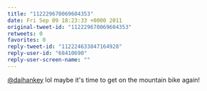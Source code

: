 ```yaml
---
title: "112229670069604353"
date: Fri Sep 09 18:23:33 +0000 2011
original-tweet-id: "112229670069604353"
retweets: 0
favorites: 0
reply-tweet-id: "112224633847164928"
reply-user-id: "68410690"
reply-user-screen-name: ""
---
```

<a href="https://twitter.com/daihankey">@daihankey</a> lol maybe it's time to get on the mountain bike again!
